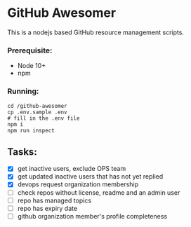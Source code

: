 # GitHub Awesomer
This is a nodejs based GitHub resource management scripts.

### Prerequisite:
- Node 10+
- npm

### Running:
```shell
cd /github-awesomer
cp .env.sample .env
# fill in the .env file
npm i
npm run inspect
```

## Tasks:
- [x] get inactive users, exclude OPS team
- [x] get updated inactive users that has not yet replied
- [x] devops request organization membership
- [ ] check repos without license, readme and an admin user
- [ ] repo has managed topics
- [ ] repo has expiry date
- [ ] github organization member's profile completeness
